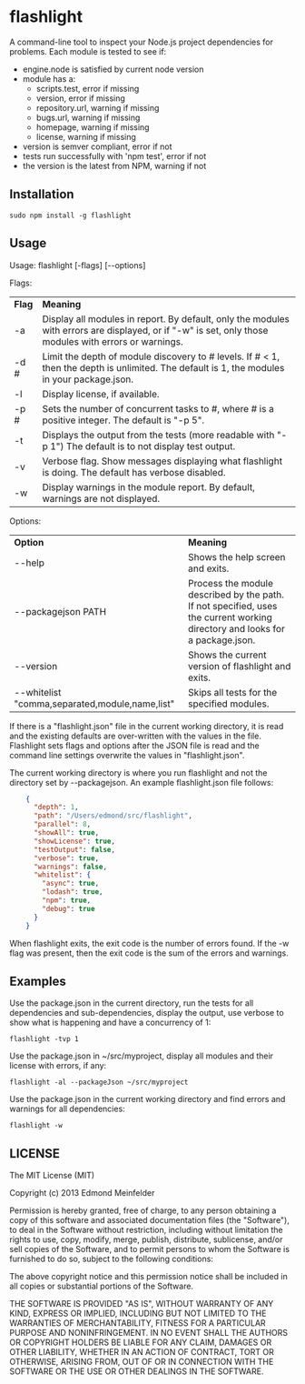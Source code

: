 flashlight
==========

A command-line tool to inspect your Node.js project dependencies for problems.
Each module is tested to see if:

* engine.node is satisfied by current node version
* module has a:
    * scripts.test, error if missing
    * version, error if missing
    * repository.url, warning if missing
    * bugs.url, warning if missing
    * homepage, warning if missing
    * license, warning if missing
* version is semver compliant, error if not
* tests run successfully with 'npm test', error if not
* the version is the latest from NPM, warning if not

## Installation

    sudo npm install -g flashlight

## Usage
Usage: flashlight \[-flags\] \[--options\]

Flags:
<table>
<tr><td><b>Flag</b></td><td><b>Meaning</b></td></tr>
<tr><td>-a</td><td>Display all modules in report. By default, only the modules with errors are displayed, or if "-w" is set, only those modules with errors or warnings.</td></tr>
<tr><td>-d #</td><td>Limit the depth of module discovery to # levels. If # < 1, then the depth is unlimited. The default is 1, the modules in your package.json.</td></tr>
<tr><td>-l</td><td>Display license, if available.</td></tr>
<tr><td>-p #</td><td>Sets the number of concurrent tasks to #, where # is a positive integer. The default is "-p 5".</td></tr>
<tr><td>-t</td><td>Displays the output from the tests (more readable with "-p 1") The default is to not display test output.</td></tr>
<tr><td>-v</td><td>Verbose flag. Show messages displaying what flashlight is doing. The default has verbose disabled.</td></tr>
<tr><td>-w</td><td>Display warnings in the module report. By default, warnings are not displayed.</td></tr>
</table>

Options:
<table>
<tr><td><b>Option</b></td><td><b>Meaning</b></td></tr>
<tr><td>--help</td><td>Shows the help screen and exits.</td></tr>
<tr><td>--packagejson PATH</td><td>Process the module described by the path. If not specified, uses the current working directory and looks for a package.json.</td></tr>
<tr><td>--version</td><td>Shows the current version of flashlight and exits.</td></tr>
<tr><td>--whitelist "comma,separated,module,name,list"</td><td>Skips all tests for the specified modules.</td></tr>
</table>

If there is a "flashlight.json" file in the current working directory, it is
read and the existing defaults are over-written with the values in the file.
Flashlight sets flags and options after the JSON file is read and the command
line settings overwrite the values in "flashlight.json".

The current working directory is where you run flashlight and not the directory
set by --packagejson. An example flashlight.json file follows:

```JSON
    {
      "depth": 1,
      "path": "/Users/edmond/src/flashlight",
      "parallel": 8,
      "showAll": true,
      "showLicense": true,
      "testOutput": false,
      "verbose": true,
      "warnings": false,
      "whitelist": {
        "async": true,
        "lodash": true,
        "npm": true,
        "debug": true
      }
    }
```

When flashlight exits, the exit code is the number of errors found. If the -w
flag was present, then the exit code is the sum of the errors and warnings.

## Examples
Use the package.json in the current directory, run the tests for all dependencies and sub-dependencies, display the output, use verbose to show what is happening and have a concurrency of 1:

    flashlight -tvp 1

Use the package.json in ~/src/myproject, display all modules and their license with errors, if any:

    flashlight -al --packageJson ~/src/myproject

Use the package.json in the current working directory and find errors and warnings for all dependencies:

    flashlight -w

## LICENSE
The MIT License (MIT)

Copyright (c) 2013 Edmond Meinfelder

Permission is hereby granted, free of charge, to any person obtaining a copy of
this software and associated documentation files (the "Software"), to deal in
the Software without restriction, including without limitation the rights to
use, copy, modify, merge, publish, distribute, sublicense, and/or sell copies of
the Software, and to permit persons to whom the Software is furnished to do so,
subject to the following conditions:

The above copyright notice and this permission notice shall be included in all
copies or substantial portions of the Software.

THE SOFTWARE IS PROVIDED "AS IS", WITHOUT WARRANTY OF ANY KIND, EXPRESS OR
IMPLIED, INCLUDING BUT NOT LIMITED TO THE WARRANTIES OF MERCHANTABILITY, FITNESS
FOR A PARTICULAR PURPOSE AND NONINFRINGEMENT. IN NO EVENT SHALL THE AUTHORS OR
COPYRIGHT HOLDERS BE LIABLE FOR ANY CLAIM, DAMAGES OR OTHER LIABILITY, WHETHER
IN AN ACTION OF CONTRACT, TORT OR OTHERWISE, ARISING FROM, OUT OF OR IN
CONNECTION WITH THE SOFTWARE OR THE USE OR OTHER DEALINGS IN THE SOFTWARE.

